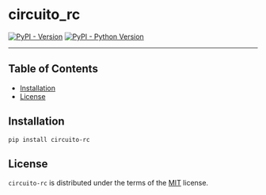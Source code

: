 # circuito_rc

[![PyPI - Version](https://img.shields.io/pypi/v/circuito-rc.svg)](https://pypi.org/project/circuito-rc)
[![PyPI - Python Version](https://img.shields.io/pypi/pyversions/circuito-rc.svg)](https://pypi.org/project/circuito-rc)

-----

## Table of Contents

- [Installation](#installation)
- [License](#license)

## Installation

```console
pip install circuito-rc
```

## License

`circuito-rc` is distributed under the terms of the [MIT](https://spdx.org/licenses/MIT.html) license.
